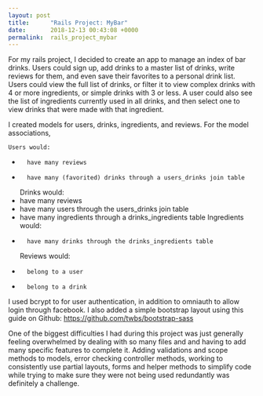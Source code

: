 ```yaml
---
layout: post
title:      "Rails Project: MyBar"
date:       2018-12-13 00:43:08 +0000
permalink:  rails_project_mybar
---
```



For my rails project, I decided to create an app to manage an index of bar drinks. Users could sign up, add drinks to a master list of drinks, write reviews for them, and even save their favorites to a personal drink list. Users could view the full list of drinks, or filter it to view complex drinks with 4 or more ingredients, or simple drinks with 3 or less. A user could also see the list of ingredients currently used in all drinks, and then select one to view drinks that were made with that ingredient. 

I created models for users, drinks, ingredients, and reviews. For the model associations,

	Users would:
* 		have many reviews
* 		have many (favorited) drinks through a users_drinks join table 
	Drinks would:
* have many reviews
* have many users through the users_drinks join table
* have many ingredients through a drinks_ingredients table
	Ingredients would: 
* 		have many drinks through the drinks_ingredients table 
	Reviews would:
* 		belong to a user 
* 		belong to a drink

I used bcrypt to for user authentication, in addition to omniauth to allow login through facebook. I also added a simple bootstrap layout using this guide on Github: https://github.com/twbs/bootstrap-sass

One of the biggest difficulties I had during this project was just generally feeling overwhelmed by dealing with so many files and and having to add many specific features to complete it. Adding validations and scope methods to models, error checking controller methods, working to consistently use partial layouts, forms and helper methods to simplify code while trying to make sure they were not being used redundantly was definitely a challenge.
